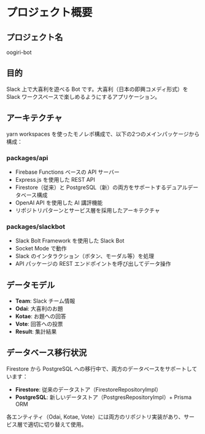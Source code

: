 # プロジェクト概要

## プロジェクト名
oogiri-bot

## 目的
Slack 上で大喜利を遊べる Bot です。大喜利（日本の即興コメディ形式）を Slack ワークスペースで楽しめるようにするアプリケーション。

## アーキテクチャ
yarn workspaces を使ったモノレポ構成で、以下の2つのメインパッケージから構成：

### packages/api
- Firebase Functions ベースの API サーバー
- Express.js を使用した REST API
- Firestore（従来）と PostgreSQL（新）の両方をサポートするデュアルデータベース構成
- OpenAI API を使用した AI 講評機能
- リポジトリパターンとサービス層を採用したアーキテクチャ

### packages/slackbot
- Slack Bolt Framework を使用した Slack Bot
- Socket Mode で動作
- Slack のインタラクション（ボタン、モーダル等）を処理
- API パッケージの REST エンドポイントを呼び出してデータ操作

## データモデル
- **Team**: Slack チーム情報
- **Odai**: 大喜利のお題
- **Kotae**: お題への回答
- **Vote**: 回答への投票
- **Result**: 集計結果

## データベース移行状況
Firestore から PostgreSQL への移行中で、両方のデータベースをサポートしています：
- **Firestore**: 従来のデータストア（FirestoreRepositoryImpl）
- **PostgreSQL**: 新しいデータストア（PostgresRepositoryImpl）+ Prisma ORM

各エンティティ（Odai, Kotae, Vote）には両方のリポジトリ実装があり、サービス層で適切に切り替えて使用。
